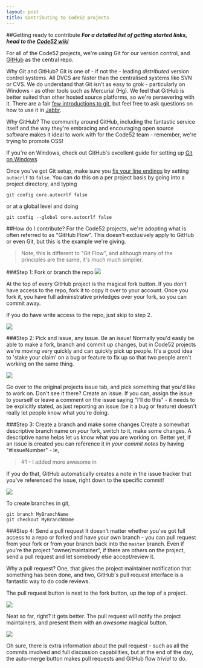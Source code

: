 ```yaml
---
layout: post
title: Contributing to Code52 projects
---
```


##Getting ready to contribute
***For a detailed list of getting started links, head to the [Code52 wiki](https://github.com/Code52/code52.github.com/wiki)***

For all of the Code52 projects, we're using Git for our version control, and [GitHub](https://github.com/code52) as the central repo.

Why Git and GitHub? Git is one of - if not the - leading *distributed* version control systems. All DVCS are faster than the centralised systems like SVN or CVS.  We do understand that Git isn't as easy to grok - particularly on Windows - as other tools such as Mercurial (Hg). We feel that GitHub is better suited than other hosted source platforms, so we're persevering with it. There are a fair [few introductions to git](http://book.git-scm.com/), but feel free to ask questions on how to use it in [Jabbr](http://jabbr.net/#/rooms/code52).

Why GitHub? The community around GitHub, including the fantastic service itself and the way they're embracing and encouraging open source software makes it ideal to work with for the Code52 team - remember, we're trying to promote OSS!

If you're on Windows, check out GitHub's excellent guide for setting up [Git on Windows](http://help.github.com/win-set-up-git/)  

Once you've got Git setup, make sure you [fix your line endings](http://code52.org/line-endings.html) by setting `autocrlf` to `false`.  You can do this on a per project basis by going into a project directory, and typing

`git config core.autocrlf false`

or at a global level and doing

`git config --global core.autocrlf false`

##How do I contribute?
For the Code52 projects, we're adopting what is often referred to as "GitHub Flow". This doesn't exclusively apply to GitHub or even Git, but this is the example we're giving.

> Note, this is different to "Git Flow", and although many of the principles are the same, it's much much simplier.

###Step 1: Fork or branch the repo
![][1]

At the top of every GitHub project is the magical fork button. If you don't have access to the repo, fork it to copy it over to your account. Once you fork it, you have full administrative privledges over your fork, so you can commit away.

If you do have write access to the repo, just skip to step 2.

![][2]

###Step 2: Pick and issue, any issue. Be an issue!
Normally you'd easily be able to make a fork, branch and commit up changes, but in Code52 projects we're moving very quickly and can quickly pick up people. It's a good idea to 'stake your claim' on a bug or feature to fix up so that two people aren't working on the same thing.  

![][3]

Go over to the original projects issue tab, and pick something that you'd like to work on. Don't see it there? Create an issue. If you can, assign the issue to yourself or leave a comment on the issue saying "I'll do this" - it needs to be explicitly stated, as just reporting an issue (be it a bug or feature) doesn't really let people know what you're doing.

###Step 3: Create a branch and make some changes
Create a somewhat descriptive branch name on *your* fork, switch to it, make some changes. A descriptive name helps let us know what you are working on. Better yet, if an issue is created you can reference it *in your commit notes* by having "#IssueNumber" - ie,  

> \#1 - I added more awesome in

If you do that, GitHub automatically creates a note in the issue tracker that you've referenced the issue, right down to the specific commit!

![][4]

To create branches in git,

	git branch MyBranchName
	git checkout MyBranchName
	
###Step 4:  Send a pull request
It doesn't matter whether you've got full access to a repo or forked and have your own branch - you can pull request from your fork or from your branch back into the `master` branch.  Even if you're the project "owner/maintainer", if there are others on the project, send a pull request and let somebody else accept/review it.

Why a pull request? One, that gives the project maintainer notification that something has been done, and two, GitHub's pull request interface is a fantastic way to do code reviews.

The pull request button is next to the fork button, up the top of a project.

![][5]

Neat so far, right? It gets better. The pull request will notify the project maintainers, and present them with an *awesome* magical button.

![][6]

Oh sure, there is extra information about the pull request - such as all the commits involved and full discussion capabilities, but at the end of the day, the auto-merge button makes pull requests and GitHub flow *trivial* to do.

 [1]: img/githubflow_1.png
 [2]: img/githubflow_2.png
 [3]: img/githubflow_3.png
 [4]: img/githubflow_4.png
 [5]: img/githubflow_5.png
 [6]: img/githubflow_6.png
 [7]: img/githubflow_7.png